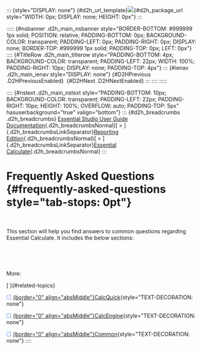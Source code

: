 ::: {style="DISPLAY: none"}
[](ms-xhelp:///?Id=d2h_url_template){#d2h_url_template}![](!package_url!){#d2h_package_url style="WIDTH: 0px; DISPLAY: none; HEIGHT: 0px"}
:::

::::: {#nsbanner .d2h_main_nsbanner style="BORDER-BOTTOM: #999999 1px solid; POSITION: relative; PADDING-BOTTOM: 0px; BACKGROUND-COLOR: transparent; PADDING-LEFT: 0px; PADDING-RIGHT: 0px; DISPLAY: none; BORDER-TOP: #999999 1px solid; PADDING-TOP: 0px; LEFT: 0px"}
:::: {#TitleRow .d2h_main_titlerow style="PADDING-BOTTOM: 4px; BACKGROUND-COLOR: transparent; PADDING-LEFT: 22px; WIDTH: 100%; PADDING-RIGHT: 10px; DISPLAY: none; PADDING-TOP: 4px"}
::: {#ienav .d2h_main_ienav style="DISPLAY: none"}
[](ms-xhelp:///?Id=b597bfc0-7a3d-4712-9040-a4f5ead673a9){#D2HPrevious .D2HPreviousEnabled}  [](ms-xhelp:///?Id=d81c6839-82d8-44a5-8794-fd7f2b300828){#D2HNext .D2HNextEnabled}
:::
::::
:::::

:::: {#nstext .d2h_main_nstext style="PADDING-BOTTOM: 10px; BACKGROUND-COLOR: transparent; PADDING-LEFT: 22px; PADDING-RIGHT: 10px; HEIGHT: 100%; OVERFLOW: auto; PADDING-TOP: 5px" hasuserbackground="true" valign="bottom"}
::: {#d2h_breadcrumbs .d2h_breadcrumbs}
[Essential Studio User Guide Documentation](ms-xhelp:///?Id=12457748-09e3-4d74-a240-8e049cedf030){.d2h_breadcrumbsNormal}[ \> ]{.d2h_breadcrumbsLinkSeparator}[Reporting Edition](ms-xhelp:///?Id=027aa5b6-6676-4f93-ad23-c20e8c45792e){.d2h_breadcrumbsNormal}[ \> ]{.d2h_breadcrumbsLinkSeparator}[Essential Calculate](ms-xhelp:///?Id=2ea52c7f-a332-43bd-9ca7-2ea0898ff54e){.d2h_breadcrumbsNormal}
:::

# Frequently Asked Questions {#frequently-asked-questions style="tab-stops: 0pt"}

 

This section will help you find answers to common questions regarding Essential Calculate. It includes the below sections:

 

 

More:

[ ]{#related-topics}

[![](button.gif){border="0" align="absMiddle"}CalcQuick](ms-xhelp:///?Id=d81c6839-82d8-44a5-8794-fd7f2b300828){style="TEXT-DECORATION: none"}

[![](button.gif){border="0" align="absMiddle"}CalcEngine](ms-xhelp:///?Id=63668c53-a00d-44de-892d-e4ba35b7ae76){style="TEXT-DECORATION: none"}

[![](button.gif){border="0" align="absMiddle"}Common](ms-xhelp:///?Id=2d5c51a5-f83c-4c4e-82d2-e250e7b80358){style="TEXT-DECORATION: none"}
::::
